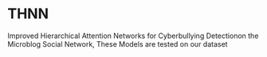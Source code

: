 # THNN
Improved Hierarchical Attention Networks for Cyberbullying Detectionon the Microblog Social Network,
These Models are tested on our dataset
